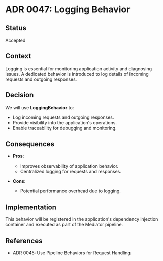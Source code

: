 # ADR 0047: Logging Behavior

## Status
Accepted

## Context

Logging is essential for monitoring application activity and diagnosing issues. A dedicated behavior is introduced to log details of incoming requests and outgoing responses.

## Decision

We will use **LoggingBehavior** to:

- Log incoming requests and outgoing responses.
- Provide visibility into the application's operations.
- Enable traceability for debugging and monitoring.

## Consequences

- **Pros**:
  - Improves observability of application behavior.
  - Centralized logging for requests and responses.

- **Cons**:
  - Potential performance overhead due to logging.

## Implementation

This behavior will be registered in the application's dependency injection container and executed as part of the Mediator pipeline.

## References
- ADR 0045: Use Pipeline Behaviors for Request Handling
